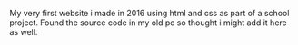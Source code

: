 My very first website i made in 2016 using html and css as part of a school project.
Found the source code in my old pc so thought i might add it here as well.
